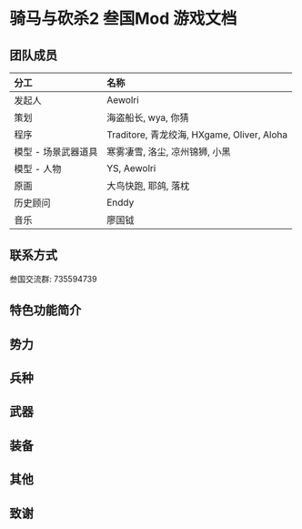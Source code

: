 # 骑马与砍杀2 叁国Mod 游戏文档

## 团队成员

| 分工 | 名称 |
| :--- | :--- |
| 发起人 | Aewolri |
| 策划 | 海盗船长, wya, 你猜 |
| 程序 | Traditore, 青龙绞海, HXgame, Oliver, Aloha |
| 模型 - 场景武器道具 | 寒雾凄雪, 洛尘, 凉州锦狮, 小黑 |
| 模型 - 人物 | YS, Aewolri |
| 原画 | 大鸟快跑, 耶鸽, 落枕 |
| 历史顾问 | Enddy |
| 音乐 | 廖国钺 |

## 联系方式

叁国交流群: 735594739

## 特色功能简介

## 势力

## 兵种

## 武器

## 装备

## 其他

## 致谢

